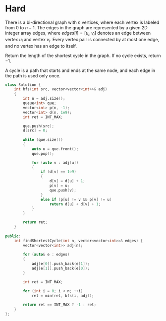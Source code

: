 # Hard

There is a bi-directional graph with $n$ vertices, where each vertex is labeled from $0$ to $n - 1$. The edges in the graph are represented by a given 2D integer array edges, where $edges[i] = [u_i, v_i]$ denotes an edge between vertex $u_i$ and vertex $v_i$. Every vertex pair is connected by at most one edge, and no vertex has an edge to itself.

Return the length of the shortest cycle in the graph. If no cycle exists, return $-1$.

A cycle is a path that starts and ends at the same node, and each edge in the path is used only once.

```cpp
class Solution {
    int bfs(int src, vector<vector<int>>& adj)
    {
        int n = adj.size();
        queue<int> que;
        vector<int> p(n, -1);
        vector<int> d(n, 1e9);
        int ret = INT_MAX;

        que.push(src);
        d[src] = 0;
        
        while (que.size())
        {
            auto u = que.front();
            que.pop();

            for (auto v : adj[u])
            {
                if (d[v] == 1e9)
                {
                    d[v] = d[u] + 1;
                    p[v] = u;
                    que.push(v);
                }
                else if (p[u] != v && p[v] != u)
                    return d[u] + d[v] + 1;
            }
        }

        return ret;
    }
    
public:
    int findShortestCycle(int n, vector<vector<int>>& edges) {
        vector<vector<int>> adj(n);
        
        for (auto& e : edges)
        {
            adj[e[0]].push_back(e[1]);
            adj[e[1]].push_back(e[0]);
        }

        int ret = INT_MAX;
        
        for (int i = 0; i < n; ++i)
            ret = min(ret, bfs(i, adj));

        return ret == INT_MAX ? -1 : ret;
    }
};
```
